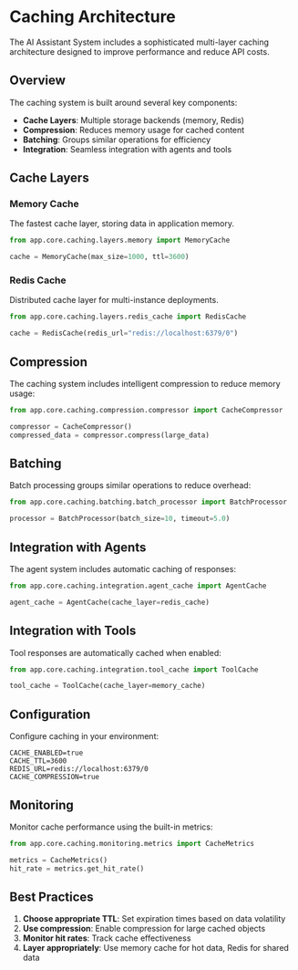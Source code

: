 # Caching Architecture

The AI Assistant System includes a sophisticated multi-layer caching architecture designed to improve performance and reduce API costs.

## Overview

The caching system is built around several key components:
- **Cache Layers**: Multiple storage backends (memory, Redis)
- **Compression**: Reduces memory usage for cached content
- **Batching**: Groups similar operations for efficiency
- **Integration**: Seamless integration with agents and tools

## Cache Layers

### Memory Cache
The fastest cache layer, storing data in application memory.

```python
from app.core.caching.layers.memory import MemoryCache

cache = MemoryCache(max_size=1000, ttl=3600)
```

### Redis Cache
Distributed cache layer for multi-instance deployments.

```python
from app.core.caching.layers.redis_cache import RedisCache

cache = RedisCache(redis_url="redis://localhost:6379/0")
```

## Compression

The caching system includes intelligent compression to reduce memory usage:

```python
from app.core.caching.compression.compressor import CacheCompressor

compressor = CacheCompressor()
compressed_data = compressor.compress(large_data)
```

## Batching

Batch processing groups similar operations to reduce overhead:

```python
from app.core.caching.batching.batch_processor import BatchProcessor

processor = BatchProcessor(batch_size=10, timeout=5.0)
```

## Integration with Agents

The agent system includes automatic caching of responses:

```python
from app.core.caching.integration.agent_cache import AgentCache

agent_cache = AgentCache(cache_layer=redis_cache)
```

## Integration with Tools

Tool responses are automatically cached when enabled:

```python
from app.core.caching.integration.tool_cache import ToolCache

tool_cache = ToolCache(cache_layer=memory_cache)
```

## Configuration

Configure caching in your environment:

```env
CACHE_ENABLED=true
CACHE_TTL=3600
REDIS_URL=redis://localhost:6379/0
CACHE_COMPRESSION=true
```

## Monitoring

Monitor cache performance using the built-in metrics:

```python
from app.core.caching.monitoring.metrics import CacheMetrics

metrics = CacheMetrics()
hit_rate = metrics.get_hit_rate()
```

## Best Practices

1. **Choose appropriate TTL**: Set expiration times based on data volatility
2. **Use compression**: Enable compression for large cached objects
3. **Monitor hit rates**: Track cache effectiveness
4. **Layer appropriately**: Use memory cache for hot data, Redis for shared data
